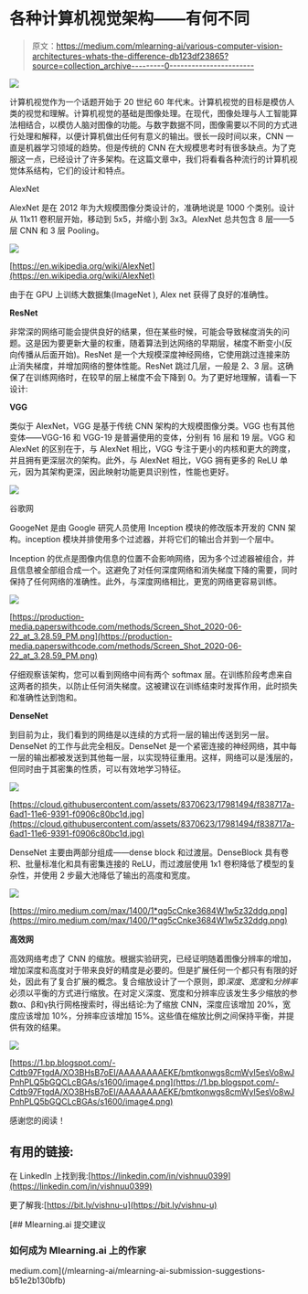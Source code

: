 # 各种计算机视觉架构——有何不同

> 原文：<https://medium.com/mlearning-ai/various-computer-vision-architectures-whats-the-difference-db123df23865?source=collection_archive---------0----------------------->

![](img/f3f6bb70137220164f0cb68b3d9a06b3.png)

计算机视觉作为一个话题开始于 20 世纪 60 年代末。计算机视觉的目标是模仿人类的视觉和理解。计算机视觉的基础是图像处理。在现代，图像处理与人工智能算法相结合，以模仿人脑对图像的功能。与数字数据不同，图像需要以不同的方式进行处理和解释，以便计算机做出任何有意义的输出。很长一段时间以来，CNN 一直是机器学习领域的趋势。但是传统的 CNN 在大规模思考时有很多缺点。为了克服这一点，已经设计了许多架构。在这篇文章中，我们将看看各种流行的计算机视觉体系结构，它们的设计和特点。

AlexNet

AlexNet 是在 2012 年为大规模图像分类设计的，准确地说是 1000 个类别。设计从 11x11 卷积层开始，移动到 5x5，并缩小到 3x3。AlexNet 总共包含 8 层——5 层 CNN 和 3 层 Pooling。

![](img/e523287eb622959a3b3610b263f39004.png)

[https://en.wikipedia.org/wiki/AlexNet](https://en.wikipedia.org/wiki/AlexNet)

由于在 GPU 上训练大数据集(ImageNet ), Alex net 获得了良好的准确性。

**ResNet**

非常深的网络可能会提供良好的结果，但在某些时候，可能会导致梯度消失的问题。这是因为要更新大量的权重，随着算法到达网络的早期层，梯度不断变小(反向传播从后面开始)。ResNet 是一个大规模深度神经网络，它使用跳过连接来防止消失梯度，并增加网络的整体性能。ResNet 跳过几层，一般是 2、3 层。这确保了在训练网络时，在较早的层上梯度不会下降到 0。为了更好地理解，请看一下设计:

**VGG**

类似于 AlexNet，VGG 是基于传统 CNN 架构的大规模图像分类。VGG 也有其他变体——VGG-16 和 VGG-19 是普遍使用的变体，分别有 16 层和 19 层。VGG 和 AlexNet 的区别在于，与 AlexNet 相比，VGG 专注于更小的内核和更大的跨度，并且拥有更深层次的架构。此外，与 AlexNet 相比，VGG 拥有更多的 ReLU 单元，因为其架构更深，因此映射功能更具识别性，性能也更好。

![](img/fd2db1e4ae1147010ba677a568ea6c64.png)

谷歌网

GoogeNet 是由 Google 研究人员使用 Inception 模块的修改版本开发的 CNN 架构。inception 模块并排使用多个过滤器，并将它们的输出合并到一个层中。

Inception 的优点是图像内信息的位置不会影响网络，因为多个过滤器被组合，并且信息被全部组合成一个。这避免了对任何深度网络和消失梯度下降的需要，同时保持了任何网络的准确性。此外，与深度网络相比，更宽的网络更容易训练。

![](img/707010ddf4e88e6f3070aad1bab91acb.png)

[https://production-media.paperswithcode.com/methods/Screen_Shot_2020-06-22_at_3.28.59_PM.png](https://production-media.paperswithcode.com/methods/Screen_Shot_2020-06-22_at_3.28.59_PM.png)

仔细观察该架构，您可以看到网络中间有两个 softmax 层。在训练阶段考虑来自这两者的损失，以防止任何消失梯度。这被建议在训练结束时发挥作用，此时损失和准确性达到饱和。

**DenseNet**

到目前为止，我们看到的网络是以连续的方式将一层的输出传送到另一层。DenseNet 的工作与此完全相反。DenseNet 是一个紧密连接的神经网络，其中每一层的输出都被发送到其他每一层，以实现特征重用。这样，网络可以是浅层的，但同时由于其密集的性质，可以有效地学习特征。

![](img/3512fe43f66eff273a82fd154c4a14d6.png)

[https://cloud.githubusercontent.com/assets/8370623/17981494/f838717a-6ad1-11e6-9391-f0906c80bc1d.jpg](https://cloud.githubusercontent.com/assets/8370623/17981494/f838717a-6ad1-11e6-9391-f0906c80bc1d.jpg)

DenseNet 主要由两部分组成——dense block 和过渡层。DenseBlock 具有卷积、批量标准化和具有密集连接的 ReLU，而过渡层使用 1x1 卷积降低了模型的复杂性，并使用 2 步最大池降低了输出的高度和宽度。

![](img/0debf48077e633da80b58e4701a2f400.png)

[https://miro.medium.com/max/1400/1*qg5cCnke3684W1w5z32ddg.png](https://miro.medium.com/max/1400/1*qg5cCnke3684W1w5z32ddg.png)

**高效网**

高效网络考虑了 CNN 的缩放。根据实验研究，已经证明随着图像分辨率的增加，增加深度和高度对于带来良好的精度是必要的。但是扩展任何一个都只有有限的好处，因此有了复合扩展的概念。复合缩放设计了一个原则，即*深度*、*宽度*和*分辨率*必须以平衡的方式进行缩放。在对定义深度、宽度和分辨率应该发生多少缩放的参数α、β和γ执行网格搜索时，得出结论:为了缩放 CNN，深度应该增加 20%，宽度应该增加 10%，分辨率应该增加 15%。这些值在缩放比例之间保持平衡，并提供有效的结果。

![](img/112da51064d62dea41091793aa571147.png)

[https://1.bp.blogspot.com/-Cdtb97FtgdA/XO3BHsB7oEI/AAAAAAAAEKE/bmtkonwgs8cmWyI5esVo8wJPnhPLQ5bGQCLcBGAs/s1600/image4.png](https://1.bp.blogspot.com/-Cdtb97FtgdA/XO3BHsB7oEI/AAAAAAAAEKE/bmtkonwgs8cmWyI5esVo8wJPnhPLQ5bGQCLcBGAs/s1600/image4.png)

感谢您的阅读！

## 有用的链接:

在 LinkedIn 上找到我:[https://linkedin.com/in/vishnuu0399](https://linkedin.com/in/vishnuu0399)

更了解我:[https://bit.ly/vishnu-u](https://bit.ly/vishnu-u)

[](/mlearning-ai/mlearning-ai-submission-suggestions-b51e2b130bfb) [## Mlearning.ai 提交建议

### 如何成为 Mlearning.ai 上的作家

medium.com](/mlearning-ai/mlearning-ai-submission-suggestions-b51e2b130bfb)